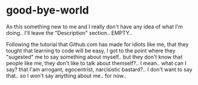 # good-bye-world

As this something new to me and I really don't have any idea of what I'm doing.. I'll leave the "Description" section.. EMPTY..

Following the tutorial that Github.com has made for idiots like me, that they tought that learning to code will be easy, I got to the point where they "sugested" me to say something about myself.. but they don't know that people like me, they don't like to talk about themself?.. I mean.. what can I say? that I'am arrogant, egocentrist, narcisistic bastard?.. I don't want to say that.. so I won't say anything about me.. for now..
